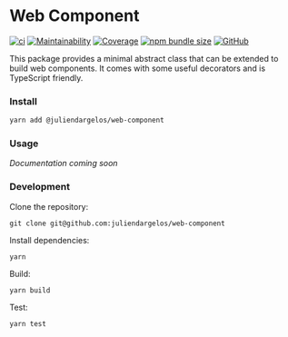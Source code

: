 # Web Component

[![ci](https://github.com/juliendargelos/web-component/workflows/ci/badge.svg?branch=master)](https://github.com/juliendargelos/web-component/actions?workflow=ci)
[![Maintainability](https://img.shields.io/codeclimate/maintainability-percentage/juliendargelos/web-component)](https://codeclimate.com/github/juliendargelos/web-component/maintainability)
[![Coverage](https://img.shields.io/endpoint?url=https%3A%2F%2Frunkit.io%2Fjuliendargelos%2Ftest-coverage-badge%2Fbranches%2Fmaster%3Frepository%3Djuliendargelos%2Fweb-component%26branch%3Dcoverage%26path%3Dcoverage-summary.json)](https://github.com/juliendargelos/web-component/tree/coverage)
[![npm bundle size](https://img.shields.io/bundlephobia/minzip/@juliendargelos/web-component)](https://npmjs.com/@juliendargelos/web-component)
[![GitHub](https://img.shields.io/github/license/juliendargelos/web-component?color=informational)](LICENSE)

This package provides a minimal abstract class that can be extended to build web components. It comes with some useful decorators and is TypeScript friendly.

### Install

```bash
yarn add @juliendargelos/web-component
```

### Usage

*Documentation coming soon*

### Development

Clone the repository:

```shell
git clone git@github.com:juliendargelos/web-component
```

Install dependencies:

```shell
yarn
```

Build:

```shell
yarn build
```

Test:

```shell
yarn test
```
